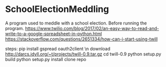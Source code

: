 # SchoolElectionMeddling
A program used to meddle with a school election.
Before running the program.
https://www.twilio.com/blog/2017/02/an-easy-way-to-read-and-write-to-a-google-spreadsheet-in-python.html
https://stackoverflow.com/questions/2651334/how-can-i-start-using-twill

steps:
pip install gspread oauth2client \n
download http://darcs.idyll.org/~t/projects/twill-0.9.tar.gz
cd twill-0.9
python setup.py build
python setup.py install
clone repo
